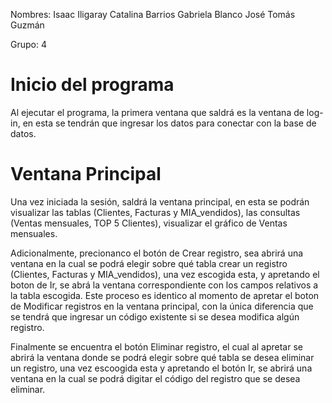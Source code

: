 Nombres:
  Isaac Iligaray
  Catalina Barrios
  Gabriela Blanco
  José Tomás Guzmán

Grupo: 4

# Inicio del programa

Al ejecutar el programa, la primera ventana que saldrá es la ventana de log-in, en esta se tendrán que ingresar los datos para conectar con la base de datos.

# Ventana Principal

Una vez iniciada la sesión, saldrá la ventana principal, en esta se podrán visualizar las tablas (Clientes, Facturas y MIA_vendidos), las consultas (Ventas mensuales, TOP 5 Clientes), visualizar el gráfico de Ventas mensuales.

Adicionalmente, precionanco el botón de Crear registro, sea abrirá una ventana en la cual se podrá elegir sobre qué tabla crear un registro (Clientes, Facturas y MIA_vendidos), una vez escogida esta, y apretando el boton de Ir, se abrá la ventana correspondiente con los campos relativos a la tabla escogida.
Este proceso es identico al momento de apretar el boton de Modificar registros en la ventana principal, con la única diferencia que se tendrá que ingresar un código existente si se desea modifica algún registro.

Finalmente se encuentra el botón Eliminar registro, el cual al apretar se abrirá la ventana donde se podrá elegir sobre qué tabla se desea eliminar un registro, una vez escoogida esta y apretando el botón Ir, se abrirá una ventana en la cual se podrá digitar el código del registro que se desea eliminar.
